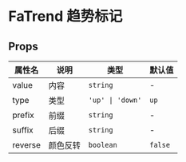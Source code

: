 # FaTrend 趋势标记

## Props

| 属性名  | 说明     | 类型             | 默认值  |
| ------- | -------- | ---------------- | ------- |
| value   | 内容     | `string`         | -       |
| type    | 类型     | `'up' \| 'down'` | `up`    |
| prefix  | 前缀     | `string`         | -       |
| suffix  | 后缀     | `string`         | -       |
| reverse | 颜色反转 | `boolean`        | `false` |

